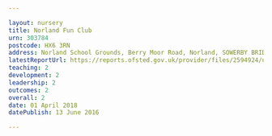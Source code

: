 ```yaml
---

layout: nursery
title: Norland Fun Club
urn: 303784
postcode: HX6 3RN
address: Norland School Grounds, Berry Moor Road, Norland, SOWERBY BRIDGE, West Yorkshire, HX6 3RN
latestReportUrl: https://reports.ofsted.gov.uk/provider/files/2594924/urn/303784.pdf
teaching: 2
development: 2
leadership: 2
outcomes: 2
overall: 2
date: 01 April 2018 
datePublish: 13 June 2016

---
```

